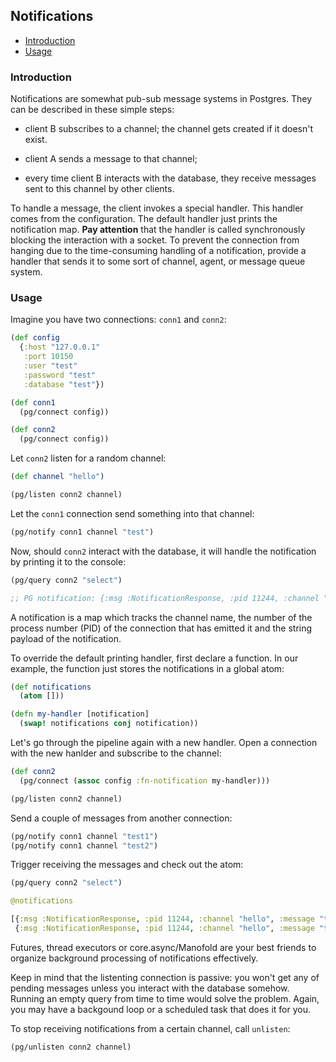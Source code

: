 ## Notifications

<!-- toc -->

- [Introduction](#introduction)
- [Usage](#usage)

<!-- tocstop -->

### Introduction

Notifications are somewhat pub-sub message systems in Postgres. They can be
described in these simple steps:

- client B subscribes to a channel; the channel gets created if it doesn't
  exist.

- client A sends a message to that channel;

- every time client B interacts with the database, they receive messages sent to
  this channel by other clients.

To handle a message, the client invokes a special handler. This handler comes
from the configuration. The default handler just prints the notification
map. **Pay attention** that the handler is called synchronously blocking the
interaction with a socket. To prevent the connection from hanging due to the
time-consuming handling of a notification, provide a handler that sends it to
some sort of channel, agent, or message queue system.

### Usage

Imagine you have two connections: `conn1` and `conn2`:

~~~clojure
(def config
  {:host "127.0.0.1"
   :port 10150
   :user "test"
   :password "test"
   :database "test"})

(def conn1
  (pg/connect config))

(def conn2
  (pg/connect config))
~~~

Let `conn2` listen for a random channel:

~~~clojure
(def channel "hello")

(pg/listen conn2 channel)
~~~

Let the `conn1` connection send something into that channel:

~~~clojure
(pg/notify conn1 channel "test")
~~~

Now, should `conn2` interact with the database, it will handle the notification
by printing it to the console:

~~~clojure
(pg/query conn2 "select")

;; PG notification: {:msg :NotificationResponse, :pid 11244, :channel "hello", :message "test"}
~~~

A notification is a map which tracks the channel name, the number of the process
number (PID) of the connection that has emitted it and the string payload of the
notification.

To override the default printing handler, first declare a function. In our
example, the function just stores the notifications in a global atom:

~~~clojure
(def notifications
  (atom []))

(defn my-handler [notification]
  (swap! notifications conj notification))
~~~

Let's go through the pipeline again with a new handler. Open a connection with
the new hanlder and subscribe to the channel:

~~~clojure
(def conn2
  (pg/connect (assoc config :fn-notification my-handler)))

(pg/listen conn2 channel)
~~~

Send a couple of messages from another connection:

~~~clojure
(pg/notify conn1 channel "test1")
(pg/notify conn1 channel "test2")
~~~

Trigger receiving the messages and check out the atom:

~~~clojure
(pg/query conn2 "select")

@notifications

[{:msg :NotificationResponse, :pid 11244, :channel "hello", :message "test1"}
 {:msg :NotificationResponse, :pid 11244, :channel "hello", :message "test2"}]
~~~

Futures, thread executors or core.async/Manofold are your best friends to
organize background processing of notifications effectively.

Keep in mind that the listenting connection is passive: you won't get any of
pending messages unless you interact with the database somehow. Running an empty
query from time to time would solve the problem. Again, you may have a backgound
loop or a scheduled task that does it for you.

To stop receiving notifications from a certain channel, call `unlisten`:

~~~clojure
(pg/unlisten conn2 channel)
~~~
